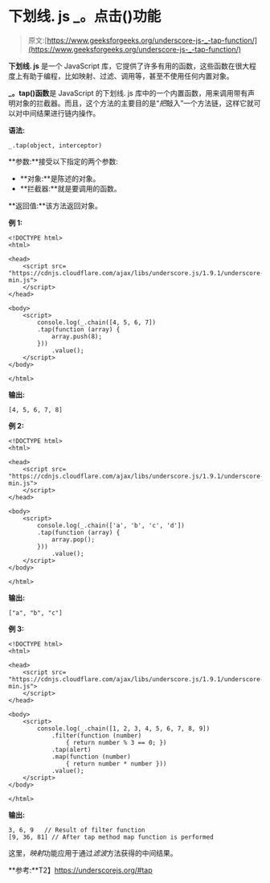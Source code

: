 # 下划线. js _。点击()功能

> 原文:[https://www.geeksforgeeks.org/underscore-js-_-tap-function/](https://www.geeksforgeeks.org/underscore-js-_-tap-function/)

**下划线. js** 是一个 JavaScript 库，它提供了许多有用的函数，这些函数在很大程度上有助于编程，比如映射、过滤、调用等，甚至不使用任何内置对象。

**_。tap()函数**是 JavaScript 的下划线. js 库中的一个内置函数，用来调用带有声明对象的拦截器。而且，这个方法的主要目的是“*把*敲入”一个方法链，这样它就可以对中间结果进行链内操作。

**语法:**

```
_.tap(object, interceptor)
```

**参数:**接受以下指定的两个参数:

*   **对象:**是陈述的对象。
*   **拦截器:**就是要调用的函数。

**返回值:**该方法返回对象。

**例 1:**

```
<!DOCTYPE html>
<html>

<head>
    <script src=
"https://cdnjs.cloudflare.com/ajax/libs/underscore.js/1.9.1/underscore-min.js">
    </script>
</head>

<body>
    <script>
        console.log(_.chain([4, 5, 6, 7])
        .tap(function (array) {
            array.push(8);
        }))
            .value(); 
    </script>
</body>

</html>
```

**输出:**

```
[4, 5, 6, 7, 8]
```

**例 2:**

```
<!DOCTYPE html>
<html>

<head>
    <script src=
"https://cdnjs.cloudflare.com/ajax/libs/underscore.js/1.9.1/underscore-min.js">
    </script>
</head>

<body>
    <script>
        console.log(_.chain(['a', 'b', 'c', 'd'])
        .tap(function (array) {
            array.pop();
        }))
            .value(); 
    </script>
</body>

</html>
```

**输出:**

```
["a", "b", "c"]
```

**例 3:**

```
<!DOCTYPE html>
<html>

<head>
    <script src=
"https://cdnjs.cloudflare.com/ajax/libs/underscore.js/1.9.1/underscore-min.js">
    </script>
</head>

<body>
    <script>
        console.log(_.chain([1, 2, 3, 4, 5, 6, 7, 8, 9])
            .filter(function (number) 
                { return number % 3 == 0; })
            .tap(alert)
            .map(function (number) 
                { return number * number }))
            .value();
    </script>
</body>

</html>
```

**输出:**

```
3, 6, 9   // Result of filter function
[9, 36, 81] // After tap method map function is performed
```

这里，*映射*功能应用于通过*滤波*方法获得的中间结果。

**参考:**T2】https://underscorejs.org/#tap
